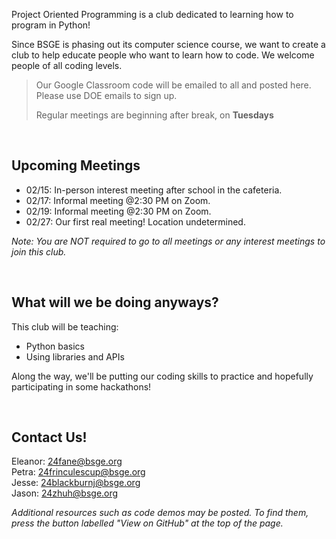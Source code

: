 Project Oriented Programming is a club dedicated to learning how to program in Python!

Since BSGE is phasing out its computer science course, we want to create a club to help educate people who want to learn how to code. We welcome people of all coding levels.

> Our Google Classroom code will be emailed to all and posted here. Please use DOE emails to sign up.
> 
> Regular meetings are beginning after break, on **Tuesdays**

<br>

## Upcoming Meetings

- 02/15: In-person interest meeting after school in the cafeteria.
- 02/17: Informal meeting @2:30 PM on Zoom.
- 02/19: Informal meeting @2:30 PM on Zoom.
- 02/27: Our first real meeting! Location undetermined.

*Note: You are NOT required to go to all meetings or any interest meetings to join this club.*

<br>

## What will we be doing anyways?
This club will be teaching:
- Python basics
- Using libraries and APIs

Along the way, we'll be putting our coding skills to practice and hopefully participating in some hackathons!

<br>

## Contact Us!
Eleanor: 24fane@bsge.org <br>
Petra: 24frinculescup@bsge.org <br>
Jesse: 24blackburnj@bsge.org<br>
Jason: 24zhuh@bsge.org<br>

*Additional resources such as code demos may be posted. To find them, press the button labelled "View on GitHub" at the top of the page.*
